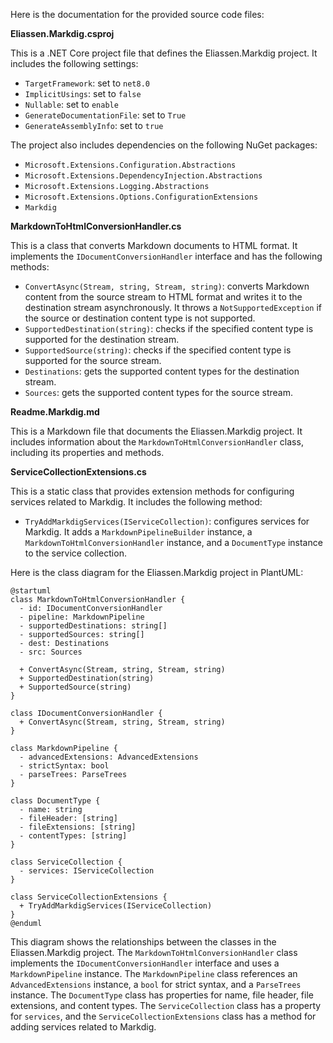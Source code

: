 Here is the documentation for the provided source code files:

**Eliassen.Markdig.csproj**

This is a .NET Core project file that defines the Eliassen.Markdig project. It includes the following settings:

* `TargetFramework`: set to `net8.0`
* `ImplicitUsings`: set to `false`
* `Nullable`: set to `enable`
* `GenerateDocumentationFile`: set to `True`
* `GenerateAssemblyInfo`: set to `true`

The project also includes dependencies on the following NuGet packages:

* `Microsoft.Extensions.Configuration.Abstractions`
* `Microsoft.Extensions.DependencyInjection.Abstractions`
* `Microsoft.Extensions.Logging.Abstractions`
* `Microsoft.Extensions.Options.ConfigurationExtensions`
* `Markdig`

**MarkdownToHtmlConversionHandler.cs**

This is a class that converts Markdown documents to HTML format. It implements the `IDocumentConversionHandler` interface and has the following methods:

* `ConvertAsync(Stream, string, Stream, string)`: converts Markdown content from the source stream to HTML format and writes it to the destination stream asynchronously. It throws a `NotSupportedException` if the source or destination content type is not supported.
* `SupportedDestination(string)`: checks if the specified content type is supported for the destination stream.
* `SupportedSource(string)`: checks if the specified content type is supported for the source stream.
* `Destinations`: gets the supported content types for the destination stream.
* `Sources`: gets the supported content types for the source stream.

**Readme.Markdig.md**

This is a Markdown file that documents the Eliassen.Markdig project. It includes information about the `MarkdownToHtmlConversionHandler` class, including its properties and methods.

**ServiceCollectionExtensions.cs**

This is a static class that provides extension methods for configuring services related to Markdig. It includes the following method:

* `TryAddMarkdigServices(IServiceCollection)`: configures services for Markdig. It adds a `MarkdownPipelineBuilder` instance, a `MarkdownToHtmlConversionHandler` instance, and a `DocumentType` instance to the service collection.

Here is the class diagram for the Eliassen.Markdig project in PlantUML:
```puml
@startuml
class MarkdownToHtmlConversionHandler {
  - id: IDocumentConversionHandler
  - pipeline: MarkdownPipeline
  - supportedDestinations: string[]
  - supportedSources: string[]
  - dest: Destinations
  - src: Sources

  + ConvertAsync(Stream, string, Stream, string)
  + SupportedDestination(string)
  + SupportedSource(string)
}

class IDocumentConversionHandler {
  + ConvertAsync(Stream, string, Stream, string)
}

class MarkdownPipeline {
  - advancedExtensions: AdvancedExtensions
  - strictSyntax: bool
  - parseTrees: ParseTrees
}

class DocumentType {
  - name: string
  - fileHeader: [string]
  - fileExtensions: [string]
  - contentTypes: [string]
}

class ServiceCollection {
  - services: IServiceCollection
}

class ServiceCollectionExtensions {
  + TryAddMarkdigServices(IServiceCollection)
}
@enduml
```
This diagram shows the relationships between the classes in the Eliassen.Markdig project. The `MarkdownToHtmlConversionHandler` class implements the `IDocumentConversionHandler` interface and uses a `MarkdownPipeline` instance. The `MarkdownPipeline` class references an `AdvancedExtensions` instance, a `bool` for strict syntax, and a `ParseTrees` instance. The `DocumentType` class has properties for name, file header, file extensions, and content types. The `ServiceCollection` class has a property for `services`, and the `ServiceCollectionExtensions` class has a method for adding services related to Markdig.
